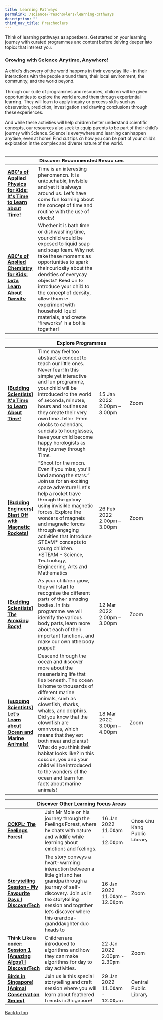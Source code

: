 ```yaml
---
title: Learning Pathways
permalink: /science/Preschoolers/learning-pathways
description: ""
third_nav_title: Preschoolers
---
```

<style type="text/css">
/* Links */
.content a { color: #322987; }
.content a:focus,
.content a:hover { color: #28216c; }

/* Button Outline */
.bp-button { padding-left: 1.5rem; padding-right: 1.5rem; }
.bp-button.is-primary-outline { border: 1px solid #322987; color: #322987; background-color: transparent; text-decoration: none; }
.bp-button.is-primary-outline:focus,
.bp-button.is-primary-outline:hover { border: 1px solid #322987; color: #cff2e8; background-color: #322987; text-decoration: none; }

/* Responsive Iframe */
.responsive-iframe { position: absolute; top: 0; left: 0; bottom: 0; right: 0; width: 100%; height: 100%; }
.responsive-iframe-container { position: relative; overflow: hidden; width: 100%; }
.responsive-iframe-container.ratio-16by9 { padding-top: 56.25%; }
.responsive-iframe-container.ratio-4by3 { padding-top: 75%; }
.responsive-iframe-container.ratio-3by2 { padding-top: 66.66%; }
.responsive-iframe-container.ratio-1by1 { padding-top: 100%; }
</style>

Think of learning pathways as appetizers. Get started on your learning journey with curated programmes and content before delving deeper into topics that interest you.

<h3><b>Growing with Science Anytime, Anywhere!</b></h3>
A child's discovery of the world happens in their everyday life – in their interactions with the people around them, their local environment, the community, and the world beyond. <br><br>Through our suite of programmes and resources, children will be given opportunities to explore the world around them through experiential learning. They will learn to apply inquiry or process skills such as observation, prediction, investigation and drawing conclusions through these experiences.<br><br>And while these activities will help children better understand scientific concepts, our resources also seek to equip parents to be part of their child’s journey with Science. Science is everywhere and learning can happen anytime, even at home! Find out tips on how you can be part of your child’s exploration in the complex and diverse nature of the world.<br><br> 
<div class="horizontal-scroll margin--bottom--lg">
  <table class="generic-table">
    <thead>
      <tr>
        <th colspan="4" class="is-uppercase has-weight-normal">Discover Recommended Resources</th>
      </tr>
    </thead>
   <tbody>
      <tr>
        <td style="width: 20%;"><a href="https://childrenandteens.nlb.gov.sg/diy-resources/budding-scientists/permalink" target="_blank"><b> ABC's of Applied Physics for Kids:
It's Time to Learn about Time!</b></a></td>
        <td style="width: 40%;"> Time is an interesting phenomenon. It is untouchable, invisible and yet it is always around us. Let’s have some fun learning about the concept of time and routine with the use of clocks!</td>
        <td style="width: 20%;"> </td>
        <td style="width: 20%;"> </td>
      </tr>
      <tr>
        <td><a href="https://childrenandteens.nlb.gov.sg/diy-resources/budding-scientists/permalink" target="_blank"><b> ABC's of Applied Chemistry for Kids: Let’s Learn About Density </b></a></td>
        <td> Whether it is bath time or dishwashing time, your child would be exposed to liquid soap and soap foam. Why not take these moments as opportunities to spark their curiosity about the densities of everyday objects? Read on to introduce your child to the concept of density, allow them to experiment with household liquid materials, and create ‘fireworks’ in a bottle together! </td>
        <td></td>
        <td> </td>
      </tr>
       </tbody>
  </table>
</div>

<div class="horizontal-scroll margin--bottom--lg">
  <table class="generic-table">
    <thead>
			<tr>
        <th colspan="4" class="is-uppercase has-weight-normal">Explore Programmes</th>
      </tr>
    </thead>
    <tbody>
      <tr>
        <td style="width: 20%;"><a href="https://www.eventbrite.com/c/early-read-science-programmes-ccbkrwzp--iE1UQaAYdl04/" target="_blank"><b> [Budding Scientists] It's Time to Learn About Time! </b></a></td>
        <td style="width: 40%;"> Time may feel too abstract a concept to teach our little ones. Never fear! In this simple yet interactive and fun programme, your child will be introduced to the world of seconds, minutes, hours and routines as they create their very own time-teller. 
From clocks to calendars, sundials to hourglasses, have your child become happy horologists as they journey through Time. 
</td>
        <td style="width: 20%;">15 Jan 2022<br>2.00pm – 3.00pm</td>
        <td style="width: 20%;">Zoom</td>
      </tr>
<tr>
<td><a href="https://www.eventbrite.com/c/early-read-science-programmes-ccbkrwzp--iE1UQaAYdl04/" target="_blank"><b> [Budding Engineers] Blast Off with Magnetic Rockets! </b></a></td>
        <td> “Shoot for the moon. Even if you miss, you’ll land among the stars.”
Join us for an exciting space adventure! Let's help a rocket travel through the galaxy using invisible magnetic forces. Explore the wonders of magnets and magnetic forces through engaging activities that introduce STEAM* concepts to young children.
*STEAM - Science, Technology, Engineering, Arts and Mathematics </td>
        <td>26 Feb 2022<br>2.00pm – 3.00pm<br></td>
        <td>Zoom</td>
      </tr>
<tr>
<td><a href="https://www.eventbrite.com/c/early-read-science-programmes-ccbkrwzp--iE1UQaAYdl04/" target="_blank"><b>[Budding Scientists] The Amazing Body!</b></a></td>
        <td> As your children grow, they will start to recognise the different parts of their amazing bodies. In this programme, we will identify the various body parts, learn more about each of their important functions, and make our own little body puppet!</td>
        <td>12 Mar 2022 <br>2.00pm – 3.00pm</td>
        <td>Zoom</td>
      </tr>
<tr>			
<td><a href="https://www.eventbrite.com/c/early-read-science-programmes-ccbkrwzp--iE1UQaAYdl04/" target="_blank"><b> [Budding Scientists] Let's Learn about Ocean and Marine Animals! </b></a></td>
        <td> Descend through the ocean and discover more about the mesmerising life that lies beneath. The ocean is home to thousands of different marine animals, such as clownfish, sharks, whales, and dolphins. Did you know that the clownfish are omnivores, which means that they eat both meat and plants? What do you think their habitat looks like? In this session, you and your child will be introduced to the wonders of the ocean and learn fun facts about marine animals! </td>
        <td>18 Mar 2022<br>3.00pm – 4.00pm<br></td>
        <td>Zoom</td>
      </tr>
   </tbody>
 </table>
</div>

<div class="horizontal-scroll margin--bottom--lg">
  <table class="generic-table">
    <thead>
      <tr>
        <th colspan="4" class="is-uppercase has-weight-normal">Discover Other Learning Focus Areas</th>
      </tr>
    </thead>
    <tbody>
      <tr>
        <td style="width: 20%;"><a href="https://www.eventbrite.com/c/early-read-sustainability-programmes-ccbkrxbd--MGq5L6nabutK/" target="_blank"><b>CCKPL: The Feelings Forest 
</b></a></td>
        <td style="width: 40%;">Join Mr Mole on his journey through the Feelings Forest, where he chats with nature and wildlife while learning about emotions and feelings. </td>
        <td style="width: 20%;">16 Jan 2022<br>11.00am - 12.00pm</td>
        <td style="width: 20%;">Choa Chu Kang Public Library</td>
      </tr>
<tr>
<td><a href="https://www.eventbrite.com/c/early-read-digital-programmes-ccbkrwyy--HoLyq4w9zQdc/" target="_blank"><b>Storytelling Session- My Favourite Days I DiscoverTech
</b></a></td>
        <td>The story conveys a heart-warming interaction between a little girl and her grandpa through a journey of self-discovery. Join us in the storytelling session and together let’s discover where this grandpa-granddaughter duo heads to. </td>
        <td>16 Jan 2022<br>11.00am – 12.00pm</td>
        <td>Zoom</td>
      </tr>
<tr>
<td><a href="https://www.eventbrite.com/c/early-read-digital-programmes-ccbkrwyy--HoLyq4w9zQdc/
" target="_blank"><b>Think Like a coder: Session 1 [Amazing Algos] I DiscoverTech
</b></a></td>
        <td>Children are introduced to algorithms and how they can make algorithms for day to day activities.</td>
        <td>22 Jan 2022 <br>2.00pm - 2.30pm</td>
        <td>Zoom</td>
      </tr>
			<tr>
<td><a href="https://www.eventbrite.com/c/early-read-sustainability-programmes-ccbkrxbd--MGq5L6nabutK/" target="_blank"><b>Birds in Singapore! (Animal Conservation Series)</b></a></td>
        <td>Join us in this special storytelling and craft session where you will learn about feathered friends in Singapore!</td>
        <td>29 Jan 2022<br>11.00am - 12.00pm</td>
        <td>Central Public Library</td>
      </tr>
    </tbody>
  </table>
</div>

<p class="has-text-right margin--top--xl"><a href="#main-content">Back to top</a></p>
